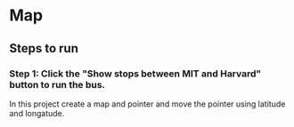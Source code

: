 # Map
## Steps to run
### Step 1: Click the "Show stops between MIT and Harvard" button to run the bus.
In this project create a map and pointer and move the pointer using latitude and longatude.
